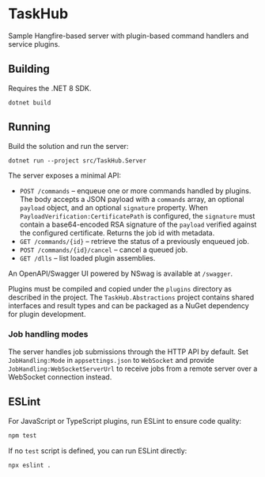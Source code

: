 # TaskHub

Sample Hangfire-based server with plugin-based command handlers and service plugins.

## Building

Requires the .NET 8 SDK.

```
dotnet build
```

## Running

Build the solution and run the server:

```
dotnet run --project src/TaskHub.Server
```

The server exposes a minimal API:

- `POST /commands` – enqueue one or more commands handled by plugins. The body accepts a JSON payload with a
  `commands` array, an optional `payload` object, and an optional `signature` property. When
  `PayloadVerification:CertificatePath` is configured, the `signature` must contain a base64-encoded
  RSA signature of the `payload` verified against the configured certificate. Returns the job id with metadata.
- `GET /commands/{id}` – retrieve the status of a previously enqueued job.
- `POST /commands/{id}/cancel` – cancel a queued job.
- `GET /dlls` – list loaded plugin assemblies.

An OpenAPI/Swagger UI powered by NSwag is available at `/swagger`.

Plugins must be compiled and copied under the `plugins` directory as described in the project.
The `TaskHub.Abstractions` project contains shared interfaces and result types and can be packaged as a NuGet
dependency for plugin development.

### Job handling modes

The server handles job submissions through the HTTP API by default. Set `JobHandling:Mode` in
`appsettings.json` to `WebSocket` and provide `JobHandling:WebSocketServerUrl` to receive jobs from a remote
server over a WebSocket connection instead.

## ESLint

For JavaScript or TypeScript plugins, run ESLint to ensure code quality:

```bash
npm test
```

If no `test` script is defined, you can run ESLint directly:

```bash
npx eslint .
```

